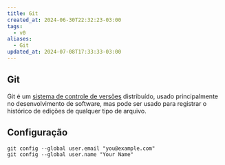 ```yaml
---
title: Git
created_at: 2024-06-30T22:32:23-03:00
tags:
  - v0
aliases:
  - Git
updated_at: 2024-07-08T17:33:33-03:00
---
```

Git
---
Git é um [sistema de controle de versões](_insight/2024/07/2024-07-08-Sistema_de_controle_de_versoes.md#Distribuído) distribuído, usado principalmente no desenvolvimento de software, mas pode ser usado para registrar o histórico de edições de qualquer tipo de arquivo.

## Configuração

```shell
git config --global user.email "you@example.com"
git config --global user.name "Your Name"
```